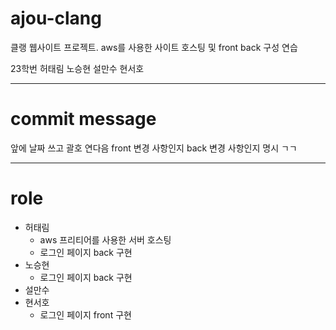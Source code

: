 # ajou-clang

클랭 웹사이트 프로젝트. aws를 사용한 사이트 호스팅 및 front back 구성 연습

23학번 허태림 노승현 설만수 현서호

---

# commit message

앞에 날짜 쓰고 괄호 연다음 front 변경 사항인지 back 변경 사항인지 명시 ㄱㄱ

---

# role

- 허태림
    - aws 프리티어를 사용한 서버 호스팅
    - 로그인 페이지 back 구현
- 노승현
    - 로그인 페이지 back 구현
- 설만수
- 현서호
    - 로그인 페이지 front 구현
